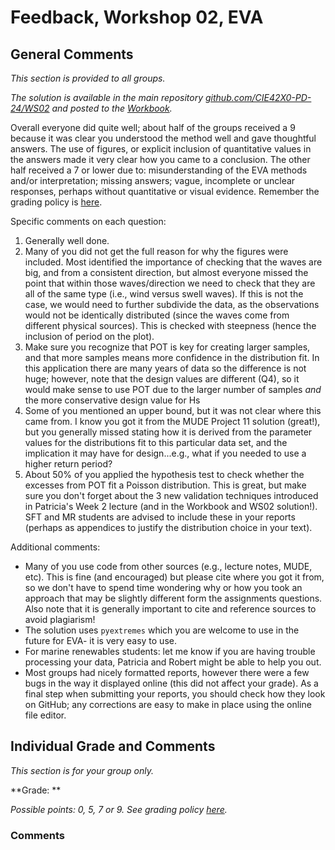 # Feedback, Workshop 02, EVA

## General Comments

_This section is provided to all groups._

_The solution is available in the main repository [github.com/CIE42X0-PD-24/WS02](https://github.com/CIE42X0-PD-24/WS02) and posted to the [Workbook](https://teachbooks.github.io/HOS-workbook/2024/workshop/02.html)._

Overall everyone did quite well; about half of the groups received a 9 because it was clear you understood the method well and gave thoughtful answers. The use of figures, or explicit inclusion of quantitative values in the answers made it very clear how you came to a conclusion. The other half received a 7 or lower due to: misunderstanding of the EVA methods and/or interpretation; missing answers; vague, incomplete or unclear responses, perhaps without quantitative or visual evidence. Remember the grading policy is [here](https://tudelft-citg.github.io/HOS-prob-design-24/info/#grading).

Specific comments on each question:
1. Generally well done.
2. Many of you did not get the full reason for why the figures were included. Most identified the importance of checking that the waves are big, and from a consistent direction, but almost everyone missed the point that within those waves/direction we need to check that they are all of the same type (i.e., wind versus swell waves). If this is not the case, we would need to further subdivide the data, as the observations would not be identically distributed (since the waves come from different physical sources). This is checked with steepness (hence the inclusion of period on the plot). 
3. Make sure you recognize that POT is key for creating larger samples, and that more samples means more confidence in the distribution fit. In this application there are many years of data so the difference is not huge; however, note that the design values are different (Q4), so it would make sense to use POT due to the larger number of samples _and_ the more conservative design value for Hs
4. Some of you mentioned an upper bound, but it was not clear where this came from. I know you got it from the MUDE Project 11 solution (great!), but you generally missed stating how it is derived from the parameter values for the distributions fit to this particular data set, and the implication it may have for design...e.g., what if you needed to use a higher return period?
5. About 50% of you applied the hypothesis test to check whether the excesses from POT fit a Poisson distribution. This is great, but make sure you don't forget about the 3 new validation techniques introduced in Patricia's Week 2 lecture (and in the Workbook and WS02 solution!). SFT and MR students are advised to include these in your reports (perhaps as appendices to justify the distribution choice in your text).

Additional comments:
* Many of you use code from other sources (e.g., lecture notes, MUDE, etc). This is fine (and encouraged) but please cite where you got it from, so we don't have to spend time wondering why or how you took an approach that may be slightly different form the assignments questions. Also note that it is generally important to cite and reference sources to avoid plagiarism!
* The solution uses `pyextremes` which you are welcome to use in the future for EVA- it is very easy to use.
* For marine renewables students: let me know if you are having trouble processing your data, Patricia and Robert might be able to help you out.
* Most groups had nicely formatted reports, however there were a few bugs in the way it displayed online (this did not affect your grade). As a final step when submitting your reports, you should check how they look on GitHub; any corrections are easy to make in place using the online file editor. 

## Individual Grade and Comments

_This section is for your group only._

**Grade: **

_Possible points: 0, 5, 7 or 9. See grading policy [here](https://tudelft-citg.github.io/HOS-prob-design-24/info/#grading)._

### Comments

